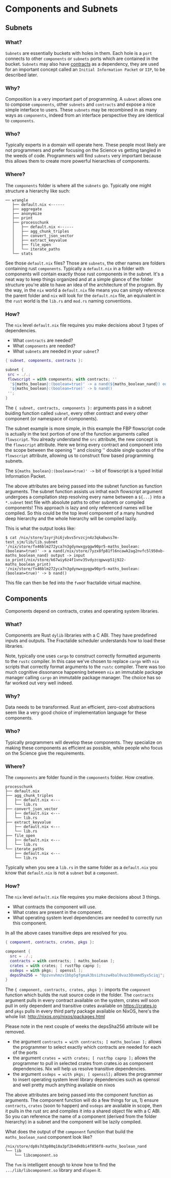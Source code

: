 # Components and Subnets

## Subnets

### What?

`Subnets` are essentially buckets with holes in them. Each hole is a `port` connects to other `components` or `subnets` ports which are contained in the bucket. `Subnets` may also have [contracts](../components/README.md) as a dependency, they are used for an important concept called an `Initial Information Packet` or `IIP`, to be described later.

### Why?

Composition is a very important part of programming. A `subnet` allows one to compose `components`, other `subnets` and `contracts` and expose a nice simple interface to users. These `subnets` may be recombined in as many ways as `components`, indeed from an interface perspective they are identical to `components`.

### Who?

Typically experts in a domain will operate here. These people most likely are not programmers and prefer focusing on the Science vs getting tangled in the weeds of code. Programmers will find `subnets` very important because this allows them to create more powerful hierarchies of components.

### Where?

The `components` folder is where all the `subnets` go. Typically one might structure a hierarchy like such:

```
── wrangle
   ├── default.nix <------
   ├── aggregate
   ├── anonymize
   ├── print
   ├── processchunk
   │   ├── default.nix <------
   │   ├── agg_chunk_triples
   │   ├── convert_json_vector
   │   ├── extract_keyvalue
   │   ├── file_open
   │   └── iterate_paths
   └── stats
```

See those `default.nix` files? Those are `subnets`, the other names are folders containing rust `components`. Typically a `default.nix` in a folder with components will contain exactly those rust components in the subnet. It's a neat way to keep things organized and at a simple glance of the folder structure you're able to have an idea of the architecture of the program. By the way, in the `nix` world a `default.nix` file means you can simply reference the parent folder and `nix` will look for the `default.nix` file, an equivalent in the `rust` world is the `lib.rs` and `mod.rs` naming conventions.

### How?

The `nix` level `default.nix` file requires you make decisions about 3 types of dependencies.
* What `contracts` are needed?
* What `components` are needed?
* What `subnets` are needed in your `subnet`?

``` nix
{ subnet, components, contracts }:

subnet {
 src = ./.;
 flowscript = with components; with contracts; ''
  '${maths_boolean}:(boolean=true)' -> a nand(${maths_boolean_nand}) output -> input io_print(${maths_boolean_print})
  '${maths_boolean}:(boolean=true)' -> b nand()
 '';
}
```


The `{ subnet, contracts, components }:` arguments pass in a subnet buiding function called `subnet`, every other contract and every other component (or namespace of components).

The subnet example is more simple, in this example the FBP flowscript code is actually in the text portion of one of the function arguments called `flowscript`.
You already understand the `src` attribute, the new concept is the `flowscript` attribute.
Here we bring every  contract and component into the scope between the opening '' and closing '' double single quotes of the `flowscript` attribute, allowing us to construct flow based programming subnets.

The `${maths_boolean}:(boolean=true)' ->` bit of flowscript is a typed Initial Information Packet.

The above attributes are being passed into the subnet function as function arguments.
The subnet function assists us inthat each flowscript argument undergoes a compilation step resolving every name between a ``${...}`` into a `*.subnet` text file with absolute paths to other subnets or compiled components!
This approach is lazy and only referenced names will be compiled. So this could be the top level component of a many hundred deep hierarchy and the whole hierarchy will be compiled lazily.

This is what the output looks like:
```
$ cat /nix/store/1syrjhi6jvbvs5rvzcjn4z3qkabwss7m-test_sjm/lib/lib.subnet
'/nix/store/fx46blm272yca7n3gdynwxgyqgw90pr5-maths_boolean:(boolean=true)' -> a nand(/nix/store/7yzx8fp81fl6ncawk2ag2nvfc5l950xb-maths_boolean_nand) output -> input io_print(/nix/store/k67wiy6z4f1vnv35vdyzcqpwvp51j922-maths_boolean_print)
'/nix/store/fx46blm272yca7n3gdynwxgyqgw90pr5-maths_boolean:(boolean=true)' -> b nand()
```

This file can then be fed into the `fvm`or fractalide virtual machine.

## Components

Components depend on contracts, crates and operating system libraries.

### What?

Components are Rust `dylib` libraries with a C ABI. They have predefined inputs and outputs. The Fractalide scheduler understands how to load these libraries.

Note, typically one uses `cargo` to construct correctly formatted arguments to the `rustc` compiler. In this case we've chosen to replace `cargo` with `nix` scripts that correctly format arguments to the `rustc` compiler. There was too much cognitive dissonance happening between `nix` an immutable package manager calling `cargo` an immutable package manager. The choice has so far worked out very well indeed.

### Why?

Data needs to be transformed. Rust an efficient, zero-cost abstractions seem like a very good choice of implementation language for these components.

### Who?

Typically programmers will develop these components. They specialize on making these components as efficient as possible, while people who focus on the Science give the requirements.  

### Where?

The `components` are folder found in the `components` folder. How creative.

```
processchunk
├── default.nix
├── agg_chunk_triples
│   ├── default.nix <---
│   └── lib.rs
├── convert_json_vector
│   ├── default.nix <---
│   └── lib.rs
├── extract_keyvalue
│   ├── default.nix <---
│   └── lib.rs
├── file_open
│   ├── default.nix <---
│   └── lib.rs
└── iterate_paths
    ├── default.nix <---
    └── lib.rs
```
Typically when you see a `lib.rs` in the same folder as a `default.nix` you know that `default.nix` is not a `subnet` but a `component`.

### How?

The `nix` level `default.nix` file requires you make decisions about 3 things.
* What contracts the component will use.
* What crates are present in the component.
* What operating system level dependencies are needed to correctly run this component.

In all the above cases transitive deps are resolved for you.

``` nix
{ component, contracts, crates, pkgs }:

component {
  src = ./.;
  contracts = with contracts; [ maths_boolean ];
  crates = with crates; [ rustfbp capnp ];
  osdeps = with pkgs; [ openssl ];
  depsSha256 = "0pzvnvhmzv1bbp5gfgmak3bsizhszw4bal0vaz30xmmd5yx5ciqj";
}
```

The `{ component, contracts, crates, pkgs }:` imports the `component` function which builds the rust source code in the folder. The `contracts` argument pulls in every contract available on the system, crates *will* soon pull in only dependent and transitive crates available on https://crates.io and `pkgs` pulls in every third party package available on NixOS, here's the whole list: http://nixos.org/nixos/packages.html

Please note in the next couple of weeks the depsSha256 attribute will be removed.

* the argument `contracts = with contracts; [ maths_boolean ];` allows the programmer to select exactly which contracts are needed for each of the ports
* the argument `crates = with crates; [ rustfbp capnp ];` allows the programmer to pull in selected crates from crates.io as component dependencies. Nix will help us resolve transitive dependencies.
* the argument `osdeps = with pkgs; [ openssl];` allows the programmer to insert operating system level library dependencies such as openssl and well pretty much anything available on nixos

The above attributes are being passed into the component function as arguments.
The component function will do a few things for us, 1) ensure `contracts`, `crates` (soon to happen) and `osdeps` are available in scope, then it pulls in the rust src and compiles it into a shared object file with a C ABI.
So you can reference the name of a component (derived from the folder hierarchy) in a subnet and the component will be lazily compiled.

What does the output of the `component` function that build the `maths_boolean_nand` component look like?

```
/nix/store/dp8s7d3p80q18a3pf2b4dk0bi4f856f8-maths_boolean_nand
└── lib
    └── libcomponent.so
```

The `fvm` is intelligent enough to know how to find the `.../lib/libcomponent.so` library and `dlopen` it.

